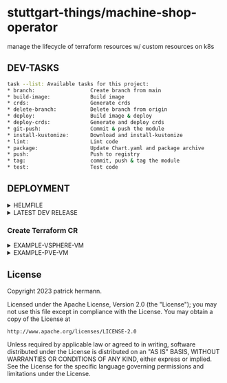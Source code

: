 # stuttgart-things/machine-shop-operator

manage the lifecycle of terraform resources w/ custom resources on k8s

## DEV-TASKS

```bash
task --list: Available tasks for this project:
* branch:                  Create branch from main
* build-image:             Build image
* crds:                    Generate crds
* delete-branch:           Delete branch from origin
* deploy:                  Build image & deploy
* deploy-crds:             Generate and deploy crds
* git-push:                Commit & push the module
* install-kustomize:       Download and install-kustomize
* lint:                    Lint code
* package:                 Update Chart.yaml and package archive
* push:                    Push to registry
* tag:                     commit, push & tag the module
* test:                    Test code
```

## DEPLOYMENT

<details><summary>HELMFILE</summary>

## APPLY TO ENV

```bash
export VAULT_ADDR=https://vault-vsphere.labul.sva.de:8200
export VAULT_NAMESPACE=root
export VAULT_TOKEN=<VAULT_TOKEN>

helmfile diff --environment labul-vsphere
helmfile sync --environment labul-vsphere
```

</details>

<details><summary>LATEST DEV RELEASE</summary>

```yaml
cat <<EOF > ./values.yaml
secrets:
  vault:
    name: vault
    labels:
      app.kubernetes.io/component: manager
      app.kubernetes.io/created-by: machine-shop-operator
      app.kubernetes.io/instance: controller-manager
      app.kubernetes.io/part-of: machine-shop-operator
    dataType: stringData
    secretKVs:
      VAULT_NAMESPACE: <path:apps/data/vault#namespace>
      VAULT_ADDR: <path:apps/data/vault#addr>
      VAULT_ROLE_ID: <path:apps/data/vault#roleID>
      VAULT_SECRET_ID: <path:apps/data/vault#secretID>
EOF

helm upgrade --install machine-shop-operator \
oci://eu.gcr.io/stuttgart-things/machine-shop-operator --version v0.1.121 \
-n machine-shop-operator-system --values ./values.yaml --create-namespace
```

</details>


### Create Terraform CR

<details><summary>EXAMPLE-VSPHERE-VM</summary>

```yaml
apiVersion: machineshop.sthings.tiab.ssc.sva.de/v1beta1
kind: Terraform
metadata:
  name: yacht-vm1
  labels:
    app.kubernetes.io/name: terraform
    app.kubernetes.io/part-of: machine-shop-operator
    app.kubernetes.io/created-by: machine-shop-operator
spec:
  variables:
    - vsphere_vm_name="yacht1"
    - vm_count=1
    - vm_num_cpus=6
    - vm_memory=8192
    - vsphere_vm_template="/LabUL/host/Cluster01/10.31.101.40/ubuntu22"
    - vsphere_vm_folder_path="phermann/rancher-things"
    - vsphere_network="/LabUL/host/Cluster01/10.31.101.41/MGMT-10.31.101"
    - vsphere_datastore="/LabUL/host/Cluster01/10.31.101.41/UL-ESX-SAS-01"
    - vsphere_resource_pool="/LabUL/host/Cluster01/Resources"
    - vsphere_datacenter="LabUL"
  module:
    - moduleName=yacht1
    - backendKey=yacht1.tfstate
    - moduleSourceUrl=https://artifacts.tiab.labda.sva.de/modules/vsphere-vm.zip
    - backendEndpoint=https://artifacts.tiab.labda.sva.de
    - backendRegion=main
    - backendBucket=vsphere-vm
    - tfProviderName=vsphere
    - tfProviderSource=hashicorp/vsphere
    - tfProviderVersion=2.3.1
    - tfVersion=1.4.4
  backend:
    - access_key=apps/data/artifacts:rootUser
    - secret_key=apps/data/artifacts:rootPassword
  secrets:
    - vsphere_user=cloud/data/vsphere:username
    - vsphere_password=cloud/data/vsphere:password
    - vsphere_server=cloud/data/vsphere:ip
    - vm_ssh_user=cloud/data/vsphere:vm_ssh_user
    - vm_ssh_password=cloud/data/vsphere:vm_ssh_password
  terraform-version: 1.4.4
  template: vsphere-vm
```

</details>

<details><summary>EXAMPLE-PVE-VM</summary>

```yaml
apiVersion: machineshop.sthings.tiab.ssc.sva.de/v1beta1
kind: Terraform
metadata:
  name: terraform-pve-sample
  labels:
    app.kubernetes.io/name: terraform
    app.kubernetes.io/part-of: machine-shop-operator
    app.kubernetes.io/created-by: machine-shop-operator
spec:
  variables:
    - vm_name="machine-shop-operator-pve1"
    - vm_count=1
    - vm_num_cpus=6
    - vm_memory=8192
    - vm_template="u22-rke2-upi"
    - pve_network="vmbr101"
    - pve_datastore="v3700"
    - vm_disk_size="128G"
    - pve_folder_path="stuttgart-things"
    - pve_cluster_node="sthings-pve1"
  module:
    - moduleName=machine-shop-operator-pve1
    - backendKey=machine-shop-operator-pve1.tfstate
    - moduleSourceUrl=https://artifacts.app.sthings-pve.labul.sva.de/modules/proxmox-vm.zip
    - backendEndpoint=https://artifacts.app.sthings-pve.labul.sva.de
    - backendRegion=main
    - backendBucket=pve-vm
    - tfProviderName=proxmox
    - tfProviderSource=Telmate/proxmox
    - tfProviderVersion=2.9.14
    - tfVersion=1.4.4
  backend:
    - access_key=apps/data/artifacts:rootUser
    - secret_key=apps/data/artifacts:rootPassword
  secrets:
    - pve_api_url=cloud/data/pve:api_url
    - pve_api_user=cloud/data/pve:api_user
    - pve_api_password=cloud/data/pve:api_password
    - vm_ssh_user=cloud/data/pve:ssh_user
    - vm_ssh_password=cloud/data/pve:ssh_password
  terraform-version: 1.4.5
  template: pve-vm
```

</details>

## License

Copyright 2023 patrick hermann.

Licensed under the Apache License, Version 2.0 (the "License");
you may not use this file except in compliance with the License.
You may obtain a copy of the License at

    http://www.apache.org/licenses/LICENSE-2.0

Unless required by applicable law or agreed to in writing, software
distributed under the License is distributed on an "AS IS" BASIS,
WITHOUT WARRANTIES OR CONDITIONS OF ANY KIND, either express or implied.
See the License for the specific language governing permissions and
limitations under the License.
